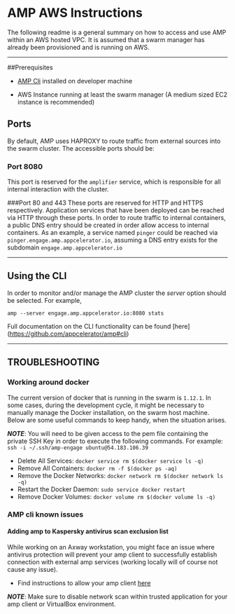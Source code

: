 # AMP AWS Instructions

The following readme is a general summary on how to access and use AMP within an AWS hosted VPC.
It is assumed that a swarm manager has already been provisioned and is running on AWS.



----------


##Prerequisites

 - [AMP Cli](https://github.com/appcelerator/amp#prerequisites) installed on developer machine

 -	AWS Instance running at least the swarm manager (A medium sized EC2 instance is recommended)

## Ports

By default, AMP uses HAPROXY to route traffic from external sources into the swarm cluster. The accessible ports should be:

### Port 8080
This port is reserved for the `amplifier` service, which is responsible for all internal interaction with the cluster.

###Port 80 and 443
These ports are reserved for HTTP and HTTPS respectively. Application services that have been deployed can be reached via HTTP through these ports. In order to route traffic to internal containers, a public DNS entry should be created in order allow access to internal containers. As an example, a service named `pinger` could be reached via `pinger.engage.amp.appcelerator.io`, assuming a DNS entry exists for the subdomain `engage.amp.appcelerator.io`


----------


## Using the CLI
In order to monitor and/or manage the AMP cluster the *server* option should be selected. For example,

`amp --server engage.amp.appcelerator.io:8080 stats`

Full documentation on the CLI functionality can be found [here] (https://github.com/appcelerator/amp#cli)


----------


## TROUBLESHOOTING

### Working around docker

The current version of docker that is running in the swarm is `1.12.1`. In some cases, during the development cycle, it might be necessary to manually manage the Docker installation, on the swarm host machine. Below are some useful commands to keep handy, when the situation arises.


***NOTE***: You will need to be given access to the pem file containing the private SSH Key in order to execute the following commands. For example:
`ssh -i ~/.ssh/amp-engage ubuntu@54.183.106.39`

 - Delete All Services: `docker service rm $(docker service ls -q) `
 - Remove All  Containers: `docker rm -f $(docker ps -aq)`
 - Remove the Docker Networks: `docker network rm $(docker network ls -q)`
 - Restart the Docker Daemon: `sudo service docker restart`
 - Remove Docker Volumes: `docker volume rm $(docker volume ls -q)`


### AMP cli known issues

#### Adding amp to Kaspersky antivirus scan exclusion list
While working on an Axway workstation, you might face an issue where antivirus protection will prevent your amp client to successfully establish connection with external amp services (working locally will of course not cause any issue).

 - Find instructions to allow your amp client [here](https://axway.jiveon.com/docs/DOC-31691)

 ***NOTE***: Make sure to disable network scan within trusted application for your amp client or VirtualBox environment.
